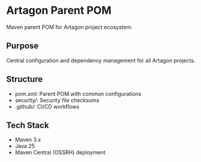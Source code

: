 # Artagon Parent POM

Maven parent POM for Artagon project ecosystem.

## Purpose
Central configuration and dependency management for all Artagon projects.

## Structure
- pom.xml: Parent POM with common configurations
- security/: Security file checksums
- .github/: CI/CD workflows

## Tech Stack
- Maven 3.x
- Java 25
- Maven Central (OSSRH) deployment
